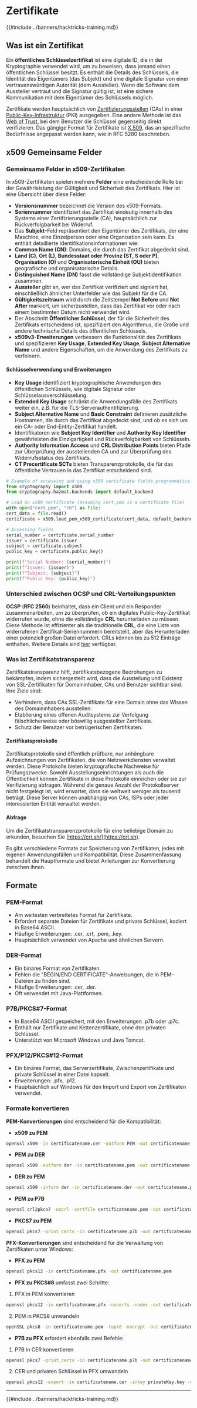 # Zertifikate

{{#include ../banners/hacktricks-training.md}}

## Was ist ein Zertifikat

Ein **öffentliches Schlüsselzertifikat** ist eine digitale ID, die in der Kryptographie verwendet wird, um zu beweisen, dass jemand einen öffentlichen Schlüssel besitzt. Es enthält die Details des Schlüssels, die Identität des Eigentümers (das Subjekt) und eine digitale Signatur von einer vertrauenswürdigen Autorität (dem Aussteller). Wenn die Software dem Aussteller vertraut und die Signatur gültig ist, ist eine sichere Kommunikation mit dem Eigentümer des Schlüssels möglich.

Zertifikate werden hauptsächlich von [Zertifizierungsstellen](https://en.wikipedia.org/wiki/Certificate_authority) (CAs) in einer [Public-Key-Infrastruktur](https://en.wikipedia.org/wiki/Public-key_infrastructure) (PKI) ausgegeben. Eine andere Methode ist das [Web of Trust](https://en.wikipedia.org/wiki/Web_of_trust), bei dem Benutzer die Schlüssel gegenseitig direkt verifizieren. Das gängige Format für Zertifikate ist [X.509](https://en.wikipedia.org/wiki/X.509), das an spezifische Bedürfnisse angepasst werden kann, wie in RFC 5280 beschrieben.

## x509 Gemeinsame Felder

### **Gemeinsame Felder in x509-Zertifikaten**

In x509-Zertifikaten spielen mehrere **Felder** eine entscheidende Rolle bei der Gewährleistung der Gültigkeit und Sicherheit des Zertifikats. Hier ist eine Übersicht über diese Felder:

- **Versionsnummer** bezeichnet die Version des x509-Formats.
- **Seriennummer** identifiziert das Zertifikat eindeutig innerhalb des Systems einer Zertifizierungsstelle (CA), hauptsächlich zur Rückverfolgbarkeit bei Widerruf.
- Das **Subjekt**-Feld repräsentiert den Eigentümer des Zertifikats, der eine Maschine, eine Einzelperson oder eine Organisation sein kann. Es enthält detaillierte Identifikationsinformationen wie:
- **Common Name (CN)**: Domains, die durch das Zertifikat abgedeckt sind.
- **Land (C)**, **Ort (L)**, **Bundesstaat oder Provinz (ST, S oder P)**, **Organisation (O)** und **Organisatorische Einheit (OU)** bieten geografische und organisatorische Details.
- **Distinguished Name (DN)** fasst die vollständige Subjektidentifikation zusammen.
- **Aussteller** gibt an, wer das Zertifikat verifiziert und signiert hat, einschließlich ähnlicher Unterfelder wie das Subjekt für die CA.
- **Gültigkeitszeitraum** wird durch die Zeitstempel **Not Before** und **Not After** markiert, um sicherzustellen, dass das Zertifikat vor oder nach einem bestimmten Datum nicht verwendet wird.
- Der Abschnitt **Öffentlicher Schlüssel**, der für die Sicherheit des Zertifikats entscheidend ist, spezifiziert den Algorithmus, die Größe und andere technische Details des öffentlichen Schlüssels.
- **x509v3-Erweiterungen** verbessern die Funktionalität des Zertifikats und spezifizieren **Key Usage**, **Extended Key Usage**, **Subject Alternative Name** und andere Eigenschaften, um die Anwendung des Zertifikats zu verfeinern.

#### **Schlüsselverwendung und Erweiterungen**

- **Key Usage** identifiziert kryptographische Anwendungen des öffentlichen Schlüssels, wie digitale Signatur oder Schlüsselausverschlüsselung.
- **Extended Key Usage** schränkt die Anwendungsfälle des Zertifikats weiter ein, z.B. für die TLS-Serverauthentifizierung.
- **Subject Alternative Name** und **Basic Constraint** definieren zusätzliche Hostnamen, die durch das Zertifikat abgedeckt sind, und ob es sich um ein CA- oder End-Entity-Zertifikat handelt.
- Identifikatoren wie **Subject Key Identifier** und **Authority Key Identifier** gewährleisten die Einzigartigkeit und Rückverfolgbarkeit von Schlüsseln.
- **Authority Information Access** und **CRL Distribution Points** bieten Pfade zur Überprüfung der ausstellenden CA und zur Überprüfung des Widerrufsstatus des Zertifikats.
- **CT Precertificate SCTs** bieten Transparenzprotokolle, die für das öffentliche Vertrauen in das Zertifikat entscheidend sind.
```python
# Example of accessing and using x509 certificate fields programmatically:
from cryptography import x509
from cryptography.hazmat.backends import default_backend

# Load an x509 certificate (assuming cert.pem is a certificate file)
with open("cert.pem", "rb") as file:
cert_data = file.read()
certificate = x509.load_pem_x509_certificate(cert_data, default_backend())

# Accessing fields
serial_number = certificate.serial_number
issuer = certificate.issuer
subject = certificate.subject
public_key = certificate.public_key()

print(f"Serial Number: {serial_number}")
print(f"Issuer: {issuer}")
print(f"Subject: {subject}")
print(f"Public Key: {public_key}")
```
### **Unterschied zwischen OCSP und CRL-Verteilungspunkten**

**OCSP** (**RFC 2560**) beinhaltet, dass ein Client und ein Responder zusammenarbeiten, um zu überprüfen, ob ein digitales Public-Key-Zertifikat widerrufen wurde, ohne die vollständige **CRL** herunterladen zu müssen. Diese Methode ist effizienter als die traditionelle **CRL**, die eine Liste von widerrufenen Zertifikat-Seriennummern bereitstellt, aber das Herunterladen einer potenziell großen Datei erfordert. CRLs können bis zu 512 Einträge enthalten. Weitere Details sind [hier](https://www.arubanetworks.com/techdocs/ArubaOS%206_3_1_Web_Help/Content/ArubaFrameStyles/CertRevocation/About_OCSP_and_CRL.htm) verfügbar.

### **Was ist Zertifikatstransparenz**

Zertifikatstransparenz hilft, zertifikatsbezogene Bedrohungen zu bekämpfen, indem sichergestellt wird, dass die Ausstellung und Existenz von SSL-Zertifikaten für Domaininhaber, CAs und Benutzer sichtbar sind. Ihre Ziele sind:

- Verhindern, dass CAs SSL-Zertifikate für eine Domain ohne das Wissen des Domaininhabers ausstellen.
- Etablierung eines offenen Auditsystems zur Verfolgung fälschlicherweise oder böswillig ausgestellter Zertifikate.
- Schutz der Benutzer vor betrügerischen Zertifikaten.

#### **Zertifikatsprotokolle**

Zertifikatsprotokolle sind öffentlich prüfbare, nur anhängbare Aufzeichnungen von Zertifikaten, die von Netzwerkdiensten verwaltet werden. Diese Protokolle bieten kryptografische Nachweise für Prüfungszwecke. Sowohl Ausstellungseinrichtungen als auch die Öffentlichkeit können Zertifikate in diese Protokolle einreichen oder sie zur Verifizierung abfragen. Während die genaue Anzahl der Protokollserver nicht festgelegt ist, wird erwartet, dass sie weltweit weniger als tausend beträgt. Diese Server können unabhängig von CAs, ISPs oder jeder interessierten Entität verwaltet werden.

#### **Abfrage**

Um die Zertifikatstransparenzprotokolle für eine beliebige Domain zu erkunden, besuchen Sie [https://crt.sh/](https://crt.sh).

Es gibt verschiedene Formate zur Speicherung von Zertifikaten, jedes mit eigenen Anwendungsfällen und Kompatibilität. Diese Zusammenfassung behandelt die Hauptformate und bietet Anleitungen zur Konvertierung zwischen ihnen.

## **Formate**

### **PEM-Format**

- Am weitesten verbreitetes Format für Zertifikate.
- Erfordert separate Dateien für Zertifikate und private Schlüssel, kodiert in Base64 ASCII.
- Häufige Erweiterungen: .cer, .crt, .pem, .key.
- Hauptsächlich verwendet von Apache und ähnlichen Servern.

### **DER-Format**

- Ein binäres Format von Zertifikaten.
- Fehlen die "BEGIN/END CERTIFICATE"-Anweisungen, die in PEM-Dateien zu finden sind.
- Häufige Erweiterungen: .cer, .der.
- Oft verwendet mit Java-Plattformen.

### **P7B/PKCS#7-Format**

- In Base64 ASCII gespeichert, mit den Erweiterungen .p7b oder .p7c.
- Enthält nur Zertifikate und Kettenzertifikate, ohne den privaten Schlüssel.
- Unterstützt von Microsoft Windows und Java Tomcat.

### **PFX/P12/PKCS#12-Format**

- Ein binäres Format, das Serverzertifikate, Zwischenzertifikate und private Schlüssel in einer Datei kapselt.
- Erweiterungen: .pfx, .p12.
- Hauptsächlich auf Windows für den Import und Export von Zertifikaten verwendet.

### **Formate konvertieren**

**PEM-Konvertierungen** sind entscheidend für die Kompatibilität:

- **x509 zu PEM**
```bash
openssl x509 -in certificatename.cer -outform PEM -out certificatename.pem
```
- **PEM zu DER**
```bash
openssl x509 -outform der -in certificatename.pem -out certificatename.der
```
- **DER zu PEM**
```bash
openssl x509 -inform der -in certificatename.der -out certificatename.pem
```
- **PEM zu P7B**
```bash
openssl crl2pkcs7 -nocrl -certfile certificatename.pem -out certificatename.p7b -certfile CACert.cer
```
- **PKCS7 zu PEM**
```bash
openssl pkcs7 -print_certs -in certificatename.p7b -out certificatename.pem
```
**PFX-Konvertierungen** sind entscheidend für die Verwaltung von Zertifikaten unter Windows:

- **PFX zu PEM**
```bash
openssl pkcs12 -in certificatename.pfx -out certificatename.pem
```
- **PFX zu PKCS#8** umfasst zwei Schritte:
1. PFX in PEM konvertieren
```bash
openssl pkcs12 -in certificatename.pfx -nocerts -nodes -out certificatename.pem
```
2. PEM in PKCS8 umwandeln
```bash
openSSL pkcs8 -in certificatename.pem -topk8 -nocrypt -out certificatename.pk8
```
- **P7B zu PFX** erfordert ebenfalls zwei Befehle:
1. P7B in CER konvertieren
```bash
openssl pkcs7 -print_certs -in certificatename.p7b -out certificatename.cer
```
2. CER und privaten Schlüssel in PFX umwandeln
```bash
openssl pkcs12 -export -in certificatename.cer -inkey privateKey.key -out certificatename.pfx -certfile cacert.cer
```
---

{{#include ../banners/hacktricks-training.md}}
